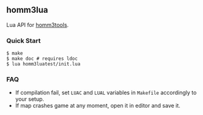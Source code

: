 ## homm3lua

Lua API for [homm3tools](https://github.com/potmdehex/homm3tools).

### Quick Start

```shell
$ make
$ make doc # requires ldoc
$ lua homm3luatest/init.lua
```

### FAQ

* If compilation fail, set `LUAC` and `LUAL` variables in `Makefile` accordingly to your setup.
* If map crashes game at any moment, open it in editor and save it.

